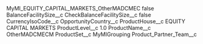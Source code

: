 <?xml version="1.0" encoding="UTF-8"?>
<CustomMetadata xmlns="http://soap.sforce.com/2006/04/metadata" xmlns:xsi="http://www.w3.org/2001/XMLSchema-instance" xmlns:xsd="http://www.w3.org/2001/XMLSchema">
    <label>MyMI_EQUITY_CAPITAL_MARKETS_OtherMADCMEC</label>
    <protected>false</protected>
    <values>
        <field>BalanceFacilitySize__c</field>
        <value xsi:nil="true"/>
    </values>
    <values>
        <field>CheckBalanceFacilitySize__c</field>
        <value xsi:type="xsd:boolean">false</value>
    </values>
    <values>
        <field>CurrencyIsoCode__c</field>
        <value xsi:nil="true"/>
    </values>
    <values>
        <field>OpportunityCountry__c</field>
        <value xsi:nil="true"/>
    </values>
    <values>
        <field>ProductHouse__c</field>
        <value xsi:type="xsd:string">EQUITY CAPITAL MARKETS</value>
    </values>
    <values>
        <field>ProductLevel__c</field>
        <value xsi:type="xsd:double">1.0</value>
    </values>
    <values>
        <field>ProductName__c</field>
        <value xsi:type="xsd:string">OtherMADCMECM</value>
    </values>
    <values>
        <field>ProductSet__c</field>
        <value xsi:type="xsd:string">MyMIGrouping</value>
    </values>
    <values>
        <field>Product_Partner_Team__c</field>
        <value xsi:nil="true"/>
    </values>
</CustomMetadata>
